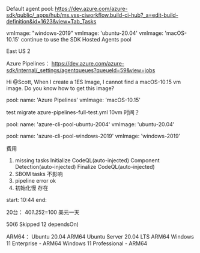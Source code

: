 Default agent pool:
https://dev.azure.com/azure-sdk/public/_apps/hub/ms.vss-ciworkflow.build-ci-hub?_a=edit-build-definition&id=1623&view=Tab_Tasks

vmImage: "windows-2019"
vmImage: 'ubuntu-20.04'
vmImage: 'macOS-10.15' continue to use the SDK Hosted Agents pool

East US 2

Azure Pipelines：
https://dev.azure.com/azure-sdk/internal/_settings/agentqueues?queueId=59&view=jobs

Hi @Scott,
When I create a 1ES Image, I cannot find a macOS-10.15 vm image.
Do you know how to get this image?

pool:
  name: 'Azure Pipelines'
  vmImage: 'macOS-10.15'

test migrate azure-pipelines-full-test.yml 10vm 时间？

  pool:
    name: 'azure-cli-pool-ubuntu-2004'
    vmImage: 'ubuntu-20.04'

  pool:
    name: 'azure-cli-pool-windows-2019'
    vmImage: 'windows-2019'

费用

1. missing tasks 
   Initialize CodeQL(auto-injected)
   Component Detection(auto-injected)
   Finalize CodeQL(auto-injected)
2. SBOM tasks 不影响
3. pipeline error ok
4. 初始化慢 存在

start: 10:44
end: 

20台： 40*1.25*2=100 美元一天

50(6 Skipped 12 dependsOn)

ARM64：
Ubuntu 20.04 ARM64
Ubuntu Server 20.04 LTS ARM64
Windows 11 Enterprise - ARM64
Windows 11 Professional - ARM64
